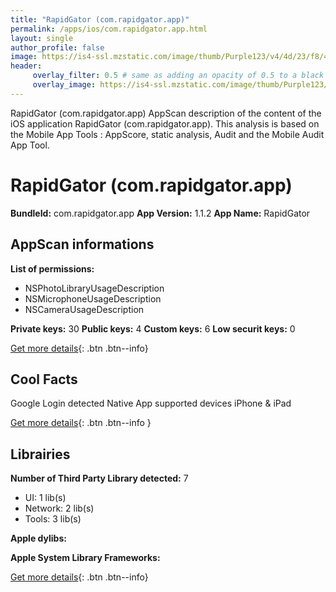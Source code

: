 ```yaml
---
title: "RapidGator (com.rapidgator.app)"
permalink: /apps/ios/com.rapidgator.app.html
layout: single
author_profile: false
image: https://is4-ssl.mzstatic.com/image/thumb/Purple123/v4/4d/23/f8/4d23f81b-7098-563d-cffe-a0c159b317c1/AppIcon-0-1x_U007emarketing-0-0-85-220-0-7.png/512x512bb.jpg
header: 
     overlay_filter: 0.5 # same as adding an opacity of 0.5 to a black background
     overlay_image: https://is4-ssl.mzstatic.com/image/thumb/Purple123/v4/4d/23/f8/4d23f81b-7098-563d-cffe-a0c159b317c1/AppIcon-0-1x_U007emarketing-0-0-85-220-0-7.png/512x512bb.jpg
---
```

RapidGator (com.rapidgator.app) AppScan description of the content of the iOS application RapidGator (com.rapidgator.app). This analysis is based on the Mobile App Tools : AppScore, static analysis, Audit and the Mobile Audit App Tool.

# RapidGator (com.rapidgator.app)

**BundleId:** com.rapidgator.app
**App Version:** 1.1.2
**App Name:** RapidGator


## AppScan informations 

**List of permissions:** 
- NSPhotoLibraryUsageDescription
- NSMicrophoneUsageDescription
- NSCameraUsageDescription
  
  
**Private keys:** 30
**Public keys:** 4
**Custom keys:** 6
**Low securit keys:** 0
  
[Get more details](/pricing.html){: .btn .btn--info}

## Cool Facts

Google Login detected
Native App
supported devices iPhone & iPad
  
[Get more details](/pricing.html){: .btn .btn--info }

## Librairies 
**Number of Third Party Library detected:** 7
- UI: 1 lib(s)
- Network: 2 lib(s)
- Tools: 3 lib(s)


**Apple dylibs:**


**Apple System Library Frameworks:**


  
[Get more details](/pricing.html){: .btn .btn--info}

